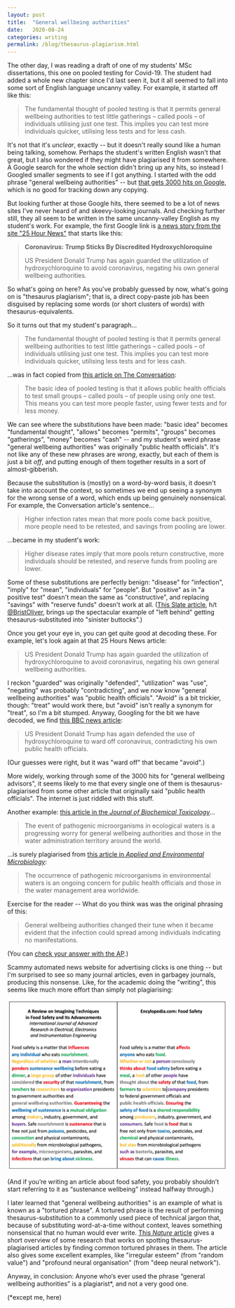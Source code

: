 ```yaml
---
layout: post
title:  "General wellbeing authorities"
date:   2020-08-24
categories: writing
permalink: /blog/thesaurus-plagiarism.html
---
```


The other day, I was reading a draft of one of my students' MSc dissertations, this one on pooled testing for Covid-19. The student had added a whole new chapter since I'd last seen it, but it all seemed to fall into some sort of English language uncanny valley. For example, it started off like this:

> The fundamental thought of pooled testing is that it permits general wellbeing authorities to test little gatherings – called pools – of individuals utilising just one test. This implies you can test more individuals quicker, utilising less tests and for less cash. 

It's not that it's *unclear*, exactly -- but it doesn't really sound like a human being talking, somehow. Perhaps the student's written English wasn't that great, but I also wondered if they might have plagiarised it from somewhere. A Google search for the whole section didn't bring up any hits, so instead I Googled smaller segments to see if I got anything. I started with the odd phrase "general wellbeing authorities" -- but [that gets 3000 hits on Google](https://google.com/search?q=%22general+wellbeing+authorities%22), which is no good for tracking down any copying.

But looking further at those Google hits, there seemed to be a lot of news sites I've never heard of and skeevy-looking journals. And checking further still, they all seem to be written in the same uncanny-valley English as my student's work. For example, the first Google link is [a news story from the site "25 Hour News"](https://25hournews.com/news/coronavirus-trump-sticks-by-discredited-hydroxychloroquine-2819) that starts like this:

> **Coronavirus: Trump Sticks By Discredited Hydroxychloroquine**
>
> US President Donald Trump has again guarded the utilization of hydroxychloroquine to avoid coronavirus, negating his own general wellbeing authorities. 

So what's going on here? As you've probably guessed by now, what's going on is "thesaurus plagiarism"; that is, a direct copy-paste job has been disguised by replacing some words (or short clusters of words) with thesaurus-equivalents. 

So it turns out that my student's paragraph...

> The fundamental thought of pooled testing is that it permits general wellbeing authorities to test little gatherings – called pools – of individuals utilising just one test. This implies you can test more individuals quicker, utilising less tests and for less cash.

...was in fact copied from [this article on The Conversation](https://theconversation.com/group-testing-for-coronavirus-called-pooled-testing-could-be-the-fastest-and-cheapest-way-to-increase-screening-nationwide-141579):

> The basic idea of pooled testing is that it allows public health officials to test small groups – called pools – of people using only one test. This means you can test more people faster, using fewer tests and for less money.

We can see where the substitutions have been made: "basic idea" becomes "fundamental thought", "allows" becomes "permits", "groups" becomes "gatherings", "money" becomes "cash" -- and my student's weird phrase "general wellbeing authorities" was originally "public health officials". It's not like any of these new phrases are *wrong*, exactly, but each of them is just a bit *off*, and putting enough of them together results in a sort of almost-gibberish.

Because the substitution is (mostly) on a word-by-word basis, it doesn't take into account the context, so sometimes we end up seeing a synonym for the wrong sense of a word, which ends up being genuinely nonsensical. For example, the Conversation article's sentence...

> Higher infection rates mean that more pools come back positive, more people need to be retested, and savings from pooling are 
lower. 

...became in my student's work:

> Higher disease rates imply that more pools return constructive, more individuals should be retested, and reserve funds from pooling are lower. 

Some of these substitutions are perfectly benign: "disease" for "infection", "imply" for "mean", "individuals" for "people". But "positive" as in "a positive test" doesn't mean the same as "constructive", and replacing "savings" with "reserve funds" doesn't work at all. ([This Slate article](https://slate.com/human-interest/2014/08/writing-clearly-in-student-papers-the-right-click-thesaurus-and-rogeting-are-ruining-writing.html), h/t [@BristOliver](https://twitter.com/BristOliver), brings up the spectacular example of "left behind" getting thesaurus-substituted into "sinister buttocks".)

Once you get your eye in, you can get quite good at decoding these. For example, let's look again at that 25 Hours News article:

> US President Donald Trump has again guarded the utilization of hydroxychloroquine to avoid coronavirus, negating his own general wellbeing authorities. 

I reckon "guarded" was originally "defended", "utilization" was "use", "negating" was probably "contradicting", and we now know "general wellbeing authorities" was "public health officials". "Avoid" is a bit trickier, though: "treat" would work there, but "avoid" isn't really a synonym for "treat", so I'm a bit stumped. Anyway, Googling for the bit we have decoded, we find [this BBC news article](https://bbc.co.uk/news/world-us-canada-53575964):

> US President Donald Trump has again defended the use of hydroxychloroquine to ward off coronavirus, contradicting his own public health officials.

(Our guesses were right, but it was "ward off" that became "avoid".)

More widely, working through some of the 3000 hits for "general wellbeing advisors", it seems likely to me that every single one of them is thesaurus-plagiarised from some other article that originally said "public health officials". The internet is just riddled with this stuff.

Another example: [this article in the *Journal of Biochemical Toxicology*](https://www.researchgate.net/publication/319879278_Prevalence_and_distribution_of_E_coli_and_its_virulence_genes_from_different_water_sources_in_Alborz_province_Iran)...

> The event of pathogenic microorganisms in ecological waters is a progressing worry for general wellbeing authorities and those in the water administration territory around the world.

...is surely plagiarised from [this article in *Applied and Environmental Microbiology*](https://www.ncbi.nlm.nih.gov/pmc/articles/PMC3406122/):

> The occurrence of pathogenic microorganisms in environmental waters is an ongoing concern for public health officials and those in the water management area worldwide.

Exercise for the reader -- What do you think was was the original phrasing of this:

> General wellbeing authorities changed their tune when it became evident that the infection could spread among individuals indicating no manifestations.

(You can [check your answer with the AP](https://apnews.com/article/virus-outbreak-ap-top-news-understanding-the-outbreak-health-media-86f61f3ffb6173c29bc7db201c10f141).)

Scammy automated news website for advertising clicks is one thing -- but I'm surprised to see so many journal articles, even in garbagey journals, producing this nonsense. Like, for the academic doing the "writing", this seems like much more effort than simply not plagiarising:

![](../assets/img/plagiarism.jpg)

(And if you’re writing an article about food safety, you probably shouldn’t start referring to it as “sustenance wellbeing” instead halfway through.)

I later learned that "general wellbeing authorities" is an example of what is known as a "tortured phrase". A tortured phrase is the result of performing thesaurus-substitution to a commonly used piece of technical jargon that, because of substituting word-at-a-time without context, leaves something nonsensical that no human would ever write. [This *Nature* article](https://www.nature.com/articles/d41586-021-02134-0) gives a short overview of some research that works on spotting thesaurus-plagiarised articles by finding common tortured phrases in them. The article also gives some excellent examples, like "irregular esteem" (from "random value") and "profound neural organisation" (from "deep neural network").

Anyway, in conclusion: Anyone who‘s ever used the phrase “general wellbeing authorities” is a plagiarist*, and not a very good one. 

(*except me, here)


